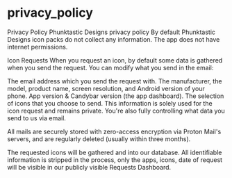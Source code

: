 # privacy_policy
Privacy Policy
Phunktastic Designs privacy policy
By default Phunktastic Designs icon packs do not collect any information. The app does not have internet permissions.

Icon Requests
When you request an icon, by default some data is gathered when you send the request. You can modify what you send in the email:

The email address which you send the request with.
The manufacturer, the model, product name, screen resolution, and Android version of your phone.
App version & Candybar version (the app dashboard).
The selection of icons that you choose to send.
This information is solely used for the icon request and remains private. You're also fully controlling what data you send to us via email.

All mails are securely stored with zero-access encryption via Proton Mail's servers, and are regularly deleted (usually within three months).

The requested icons will be gathered and into our database. All identifiable information is stripped in the process, only the apps, icons, date of request will be visible in our publicly visible Requests Dashboard.
